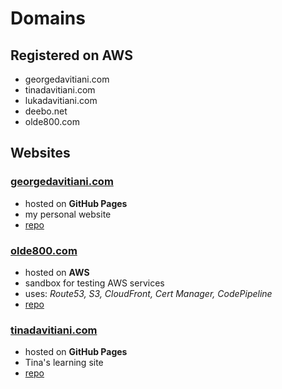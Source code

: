 # Domains


## Registered on AWS
- georgedavitiani.com
- tinadavitiani.com
- lukadavitiani.com
- deebo.net
- olde800.com


## Websites
### [georgedavitiani.com](https://georgedavitiani.com)
- hosted on **GitHub Pages**
- my personal website
- [repo](https://github.com/gdmoney/georgedavitiani.com.v2)

### [olde800.com](https://olde800.com)
- hosted on **AWS**
- sandbox for testing AWS services
- uses: *Route53, S3, CloudFront, Cert Manager, CodePipeline*
- [repo](https://github.com/gdmoney/olde800.com)

### [tinadavitiani.com](https://tinadavitiani.com)
- hosted on **GitHub Pages**
- Tina's learning site
- [repo](https://github.com/Davitiani/tinadavitiani.com)
